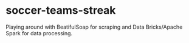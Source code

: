 # soccer-teams-streak
Playing around with BeatifulSoap for scraping and Data Bricks/Apache Spark for data processing.
